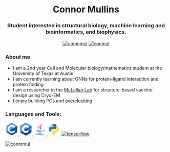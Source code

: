 <h1 align="center">Connor Mullins</h1>
<h3 align="center">Student interested in structural biology, machine learning and bioinformatics, and biophysics</a>.</h3>

<p align="center">
<a href="https://linkedin.com/in/conmmul" target="blank"><img align="center" src="https://raw.githubusercontent.com/rahuldkjain/github-profile-readme-generator/master/src/images/icons/Social/linked-in-alt.svg" alt="conmmul" height="30" width="40" /></a>
<a href="https://kaggle.com/conmul" target="blank"><img align="center" src="https://raw.githubusercontent.com/rahuldkjain/github-profile-readme-generator/master/src/images/icons/Social/kaggle.svg" alt="conmul" height="30" width="40" /></a>

</p>

### About me
- I am a 2nd year Cell and Molecular biology/mathematics student at the University of Texas at Austin
- I am currently learning about GNNs for protein-ligand interaction and protein folding
- I am a researcher in the [McLellan Lab](https://www.mclellanlab.org/research) for structure-based vaccine design using Cryo-EM
- I enjoy building PCs and [overclocking](https://hwbot.org/user/conmul/)

<h3 align="left">Languages and Tools:</h3>
<p align="left"> <a href="https://www.cprogramming.com/" target="_blank" rel="noreferrer"> <img src="https://raw.githubusercontent.com/devicons/devicon/master/icons/c/c-original.svg" alt="c" width="40" height="40"/> </a> <a href="https://www.w3schools.com/cpp/" target="_blank" rel="noreferrer"> <img src="https://raw.githubusercontent.com/devicons/devicon/master/icons/cplusplus/cplusplus-original.svg" alt="cplusplus" width="40" height="40"/> </a> <a href="https://www.java.com" target="_blank" rel="noreferrer"> <img src="https://raw.githubusercontent.com/devicons/devicon/master/icons/java/java-original.svg" alt="java" width="40" height="40"/> </a> <a href="https://www.python.org" target="_blank" rel="noreferrer"> <img src="https://raw.githubusercontent.com/devicons/devicon/master/icons/python/python-original.svg" alt="python" width="40" height="40"/> </a> <a href="https://www.tensorflow.org" target="_blank" rel="noreferrer"> <img src="https://www.vectorlogo.zone/logos/tensorflow/tensorflow-icon.svg" alt="tensorflow" width="40" height="40"/> </a> </p>

<p><img align="center" src="https://github-readme-streak-stats.herokuapp.com/?user=conmmul&" alt="conmmul" /></p>
